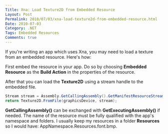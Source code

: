 ```yaml
---
Title: Xna: Load Texture2D from Embedded Resource
Layout: Post
Permalink: 2010/07/03/xna-load-texture2d-from-embedded-resource.html
Date: 2010-07-03
Category: .NET
Tags: Embedded Resources 
Comments: true
---
```


If you're writing an app which uses Xna, you may need to load a texture from an embedded resource. Here's how:

First embed the resource in your app. Do so by choosing **Embedded Resource** as the **Build Action** in the properties of the resource.

After that you can load the **Texture2D** using a stream handle to the embedded file.

```c#
Stream stream = Assembly.GetCallingAssembly().GetManifestResourceStream("AppNamespace.Folder.font.bmp");
return Texture2D.FromFile(graphicsDevice, stream);
```

**GetCallingAssembly()** can be exchanged with **GetExecutingAssembly()** if needed. The name of the resource must be fully qualified with the app's namespace and folders. I usually keep my resources in a folder **Resources** so I would have: AppNamespace.Resources.font.bmp.

